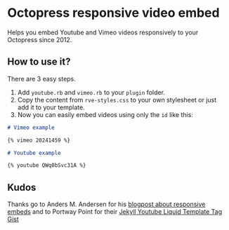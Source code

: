 # Octopress responsive video embed

Helps you embed Youtube and Vimeo videos responsively to your Octopress since 2012.

## How to use it?

There are 3 easy steps.

1. Add ```youtube.rb``` and ```vimeo.rb``` to your ```plugin``` folder.
2. Copy the content from ```rve-styles.css``` to your own stylesheet or just add it to your template.
3. Now you can easily embed videos using only the ```id``` like this:

```markdown
# Vimeo example

{% vimeo 20241459 %}

# Youtube example

{% youtube QWq0bSvc31A %}
```

## Kudos

Thanks go to Anders M. Andersen for his [blogpost about responsive embeds](http://amobil.se/2011/11/responsive-embeds/) and to Portway Point for their [Jekyll Youtube Liquid Template Tag Gist](http://www.portwaypoint.co.uk/jekyll-youtube-liquid-template-tag-gist/)
